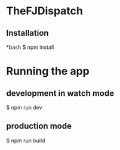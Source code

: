 # TheFJDispatch

## Installation
*bash
$ npm install

# Running the app

## development in watch mode
$ npm run dev

## production mode
$ npm run build


